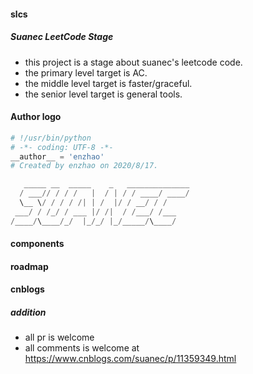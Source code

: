 #### slcs
##### Suanec LeetCode Stage

- this project is a stage about suanec's leetcode code.
- the primary level target is AC.
- the middle level target is faster/graceful.
- the senior level target is general tools.

#### Author logo
```python
# !/usr/bin/python
# -*- coding: UTF-8 -*-
__author__ = 'enzhao'
# Created by enzhao on 2020/8/17.

   _____ __  _____    _   ______________
  / ___// / / /   |  / | / / ____/ ____/
  \__ \/ / / / /| | /  |/ / __/ / /
 ___/ / /_/ / ___ |/ /|  / /___/ /___
/____/\____/_/  |_/_/ |_/_____/\____/

```

#### components

#### roadmap

#### cnblogs

##### addition
- all pr is welcome
- all comments is welcome at https://www.cnblogs.com/suanec/p/11359349.html

